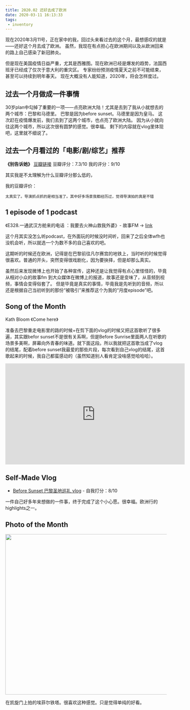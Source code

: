 ```yaml
---
title: 2020.02 还好去成了欧洲
date: 2020-03-11 16:13:33
tags: 
 - inventory
---
```


现在2020年3月11号，正在家中的我，回过头来看过去的这个月，最想感叹的就是——还好这个月去成了欧洲。
虽然，我现在有点担心在欧洲期间以及从欧洲回来的路上自己感染了新冠肺炎。

但是现在美国疫情日益严重，尤其是西雅图。现在欧洲已经是爆发的趋势，法国西班牙已经成了仅次于意大利的重灾区。
专家纷纷预测疫情夏天之前不可能结束，甚至可以持续到明年春天。
现在大概没有人能知道，2020年，将会怎样度过。

<!-- more -->

## 过去一个月做成一件事情

30岁plan中勾掉了重要的一项——点亮欧洲大陆！尤其是去到了我从小就想去的两个城市：巴黎和马德里。
巴黎是因为before sunset。马德里是因为皇马。
这次赶在疫情爆发前，我们去到了这两个城市，也点亮了欧洲大陆。
因为从小就向往这两个城市，所以这次很有圆梦的感觉。很幸福。
剩下的内容就在vlog里体现吧，这里就不细说了。


## 过去一个月看过的「电影/剧/综艺」推荐

**《别告诉她》** [豆瓣链接](https://movie.douban.com/subject/30390144/)
豆瓣评分：7.3/10
我的评分：9/10

其实我是不太理解为什么豆瓣评分那么低的，

我的豆瓣评价：
```
太真实了。导演抓点抓的是相当准了。其中好多场景我都经历过，觉得导演拍的真是不错
```


## 1 episode of 1 podcast
《E328.一通武汉方舱来的电话 ：我要去火神山救我外婆》- 故事FM -> [link](https://podcasts.apple.com/us/podcast/%E6%95%85%E4%BA%8B-fm/id1256399960?i=1000466271810)

这个月其实没怎么听podcast，在外面玩的时候没时间听，回来了之后全体wfh也没机会听，所以就选一个为数不多的自己喜欢的吧。

这期听的时候还在欧洲，记得是在巴黎前往凡尔赛宫的地铁上，当时听的时候觉得很喜欢。普通的开头，突然变得很戏剧化，因为要抉择，但是却那么真实。

虽然后来发现微博上也开始了各种宣传，这种还是让我觉得有点心里怪怪的，毕竟从相对小众的故事fm 到大众媒体在微博上的报道，故事还是变味了，从音频到视频，事情会变得俗套了。
但是毕竟是真实的事情，毕竟我是先听到的音频，所以还是根据自己当初听到的那份“被吸引”来推荐这个为我的“月度episode”吧。

## Song of the Month
Kath Bloom 《Come here》

准备去巴黎重走电影里的路的时候+在剪下面的vlog的时候又把这首歌听了很多遍，其实跟befor sunset不是很有关系啊，但是Before Sunrise里面两人在听歌的场景多美啊，屏幕向外青春的味道。就下面这段。所以我就把这首歌当成了vlog的结尾，配着before sunset我最爱的那些片段，每次看到自己vlog的结尾，这首歌起来的时候，我自己都蛮感动的（虽然知道别人看肯定没啥感觉哈哈哈）。

<iframe width="560" height="315" src="https://www.youtube.com/embed/nQpYHiB0k6k" frameborder="0" allow="accelerometer; autoplay; encrypted-media; gyroscope; picture-in-picture" allowfullscreen></iframe>

## Self-Made Vlog
* [Before Sunset 巴黎圣地巡礼 vlog](/2020/03/09/videos/vlog-爱在vlog/) - 自我打分：8/10

一件自己好多年来想做的一件事，终于完成了这个小心愿。很幸福。欧洲行的highlights之一。

## Photo of the Month
<img src="https://personal-bucket-prod.s3-us-west-2.amazonaws.com/photos/monthly+photo/2020-02.JPG" width = "750" height = "500"/>

在凯旋门上拍的埃菲尔铁塔。很喜欢这种感觉。只是觉得单纯的好看。

